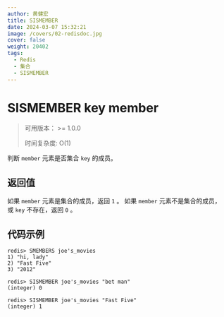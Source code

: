 ```yaml
---
author: 黄健宏
title: SISMEMBER
date: 2024-03-07 15:32:21
image: /covers/02-redisdoc.jpg
cover: false
weight: 20402
tags:
  - Redis
  - 集合
  - SISMEMBER
---
```


# SISMEMBER key member

> 可用版本： >= 1.0.0
> 
> 时间复杂度: O(1)

判断 `member` 元素是否集合 `key` 的成员。

## 返回值

如果 `member` 元素是集合的成员，返回 `1` 。 如果 `member` 元素不是集合的成员，或 `key` 不存在，返回 `0` 。

## 代码示例

```shell
redis> SMEMBERS joe's_movies
1) "hi, lady"
2) "Fast Five"
3) "2012"

redis> SISMEMBER joe's_movies "bet man"
(integer) 0

redis> SISMEMBER joe's_movies "Fast Five"
(integer) 1
```